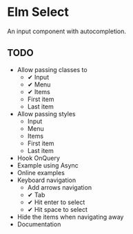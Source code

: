# Elm Select

An input component with autocompletion.

## TODO

- Allow passing classes to
  - ✔ Input
  - ✔ Menu
  - ✔ Items
  - First item
  - Last item
- Allow passing styles
  - Input
  - Menu
  - Items
  - First item
  - Last item
- Hook OnQuery
- Example using Async
- Online examples
- Keyboard navigation
  - Add arrows navigation
  - ✔ Tab
  - ✔ Hit enter to select
  - ✔ Hit space to select
- Hide the items when navigating away
- Documentation
